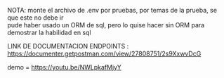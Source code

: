
NOTA: monte el archivo de .env por pruebas, por temas de la prueba, se que este no debe ir  
pude haber usado un ORM de sql, pero lo quise hacer sin ORM para demostrar la habilidad en sql

LINK DE DOCUMENTACION ENDPOINTS : https://documenter.getpostman.com/view/27808751/2s9XxwvDcG

demo = https://youtu.be/NWLpkafMjyY